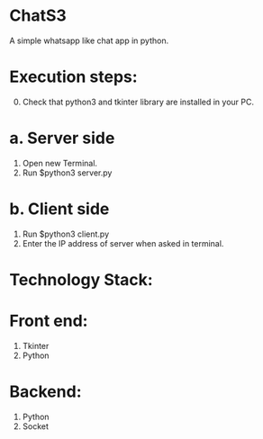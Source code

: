# ChatS3


A simple whatsapp like chat app in python.





# Execution steps:
0. Check that python3 and tkinter library are installed in your PC.

# a. Server side
1. Open new Terminal.
2. Run $python3 server.py

# b. Client side
1. Run $python3 client.py
2. Enter the IP address of server when asked in terminal.



# Technology Stack:
# Front end:
1. Tkinter
2. Python
# Backend:
1. Python
2. Socket 

